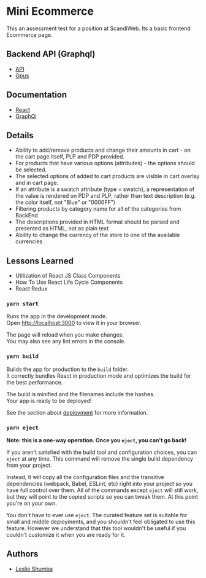 # Mini Ecommerce

This an assessment test for a position at ScandiWeb.
Its a basic frontend Ecommerce page.

## Backend API (Graphql)

- [API](https://github.com/scandiweb/junior-react-endpoint)
- [Opus](https://www.npmjs.com/package/@tilework/opus)

## Documentation

- [React](https://reactjs.org/docs/getting-started.html)
- [GraphQl](https://graphql.org/learn/)

## Details

- Ability to add/remove products and change their amounts in cart - on the cart page itself, PLP and PDP provided.
- For products that have various options (attributes) - the options should be selected.
- The selected options of added to cart products are visible in cart overlay and in cart page.
- If an attribute is a swatch attribute (type = swatch), a representation of the value is rendered on PDP and PLP, rather than text description (e.g. the color itself, not "Blue" or "0000FF")
- Filtering products by category name for all of the categories from BackEnd
- The descriptions provided in HTML format should be parsed and presented as HTML, not as plain text
- Ability to change the currency of the store to one of the available currencies

## Lessons Learned

- Utilization of React JS Class Components
- How To Use React Life Cycle Components
- React Redux

### `yarn start`

Runs the app in the development mode.\
Open [http://localhost:3000](http://localhost:3000) to view it in your browser.

The page will reload when you make changes.\
You may also see any lint errors in the console.

### `yarn build`

Builds the app for production to the `build` folder.\
It correctly bundles React in production mode and optimizes the build for the best performance.

The build is minified and the filenames include the hashes.\
Your app is ready to be deployed!

See the section about [deployment](https://facebook.github.io/create-react-app/docs/deployment) for more information.

### `yarn eject`

**Note: this is a one-way operation. Once you `eject`, you can't go back!**

If you aren't satisfied with the build tool and configuration choices, you can `eject` at any time. This command will remove the single build dependency from your project.

Instead, it will copy all the configuration files and the transitive dependencies (webpack, Babel, ESLint, etc) right into your project so you have full control over them. All of the commands except `eject` will still work, but they will point to the copied scripts so you can tweak them. At this point you're on your own.

You don't have to ever use `eject`. The curated feature set is suitable for small and middle deployments, and you shouldn't feel obligated to use this feature. However we understand that this tool wouldn't be useful if you couldn't customize it when you are ready for it.

## Authors

- [Leslie Shumba](https://github.com/layan2k)

